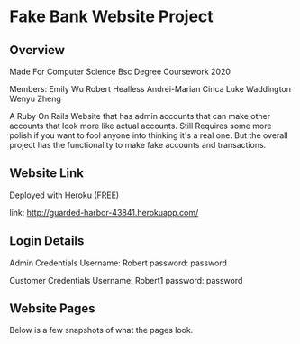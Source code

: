 # Fake Bank Website Project 

## Overview

Made For Computer Science Bsc Degree Coursework 2020

Members: Emily Wu Robert Healless Andrei-Marian Cinca Luke Waddington Wenyu Zheng

A Ruby On Rails Website that has admin accounts that can make other accounts that look more like actual accounts. Still Requires some more polish if you want to fool anyone into thinking it's a real one. But the overall project has the functionality to make fake accounts and transactions.

## Website Link

Deployed with Heroku (FREE)

link: http://guarded-harbor-43841.herokuapp.com/

## Login Details

Admin Credentials Username: Robert password: password

Customer Credentials Username: Robert1 password: password

## Website Pages

Below is a few snapshots of what the pages look.
